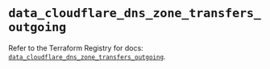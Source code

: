 # `data_cloudflare_dns_zone_transfers_outgoing`

Refer to the Terraform Registry for docs: [`data_cloudflare_dns_zone_transfers_outgoing`](https://registry.terraform.io/providers/cloudflare/cloudflare/5.8.4/docs/data-sources/dns_zone_transfers_outgoing).
